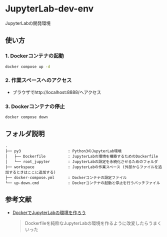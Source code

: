 # JupyterLab-dev-env
JupyterLabの開発環境


## 使い方

### 1. Dockerコンテナの起動
```bash
docker compose up -d
```

### 2. 作業スペースへのアクセス
- ブラウザでhttp://localhost:8888/へアクセス

### 3. Dockerコンテナの停止
```bash
docker compose down
```


## フォルダ説明
```
.
├── py3                     : Python3のJupyterLab環境
│   ├── Dockerfile          : JupyterLabの環境を構築するためのDockerfile
│   └── root_jupyter        : JupyterLabの設定を永続化させるためのフォルダ
├── workspace               : JupyterLabの作業スペース (外部からファイルを追加するときはここに追加する)
├── docker-compose.yml      : Dockerコンテナの設定ファイル
└── up-down.cmd             : Dockerコンテナの起動と停止を行うバッチファイル
```

## 参考文献
- [DockerでJupyterLabの環境を作ろう](https://www.idnet.co.jp/column/page_187.html)
    > Dockerfileを純粋なJupyterLabの環境を作るように改変したらうまくいった

